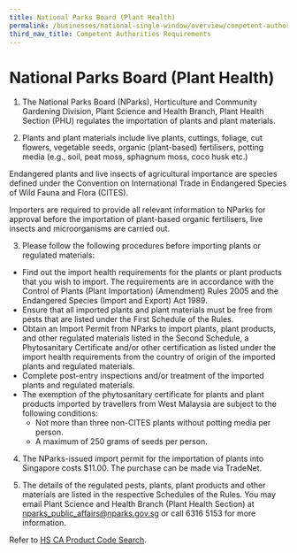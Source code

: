 ```yaml
---
title: National Parks Board (Plant Health)
permalink: /businesses/national-single-window/overview/competent-authorities-requirements/Nparks-PlantHealth
third_nav_title: Competent Authorities Requirements
---
```



# National Parks Board (Plant Health)

1) The National Parks Board (NParks), Horticulture and Community Gardening Division, Plant Science and Health Branch, Plant Health Section (PHU) regulates the importation of plants and plant materials.

2) Plants and plant materials include live plants, cuttings, foliage, cut flowers, vegetable seeds, organic (plant-based) fertilisers, potting media (e.g., soil, peat moss, sphagnum moss, coco husk etc.)

Endangered plants and live insects of agricultural importance are species defined under the Convention on International Trade in Endangered Species of Wild Fauna and Flora (CITES).

Importers are required to provide all relevant information to NParks for approval before the importation of plant-based organic fertilisers, live insects and microorganisms are carried out.

3) Please follow the following procedures before importing plants or regulated materials:

-   Find out the import health requirements for the plants or plant products that you wish to import. The requirements are in accordance with the Control of Plants (Plant Importation) (Amendment) Rules 2005 and the Endangered Species (Import and Export) Act 1989.
-   Ensure that all imported plants and plant materials must be free from pests that are listed under the First Schedule of the Rules.
-   Obtain an Import Permit from NParks to import plants, plant products, and other regulated materials listed in the Second Schedule, a Phytosanitary Certificate and/or other certification as listed under the import health requirements from the country of origin of the imported plants and regulated materials.
-   Complete post-entry inspections and/or treatment of the imported plants and regulated materials.
-   The exemption of the phytosanitary certificate for plants and plant products imported by travellers from West Malaysia are subject to the following conditions:
    -   Not more than three non-CITES plants without potting media per person.
    -   A maximum of 250 grams of seeds per person.

  

4) The NParks-issued import permit for the importation of plants into Singapore costs $11.00. The purchase can be made via TradeNet.

5) The details of the regulated pests, plants, plant products and other materials are listed in the respective Schedules of the Rules. You may email Plant Science and Health Branch (Plant Health Section) at [nparks_public_affairs@nparks.gov.sg](mailto:nparks_public_affairs@nparks.gov.sg) or call 6316 5153 for more information.

Refer to  [HS CA Product Code Search](https://www.tradenet.gov.sg/tradenet/portlets/search/searchHSCA/searchInitHSCA.do).
